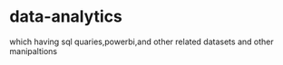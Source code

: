 # data-analytics
which having sql quaries,powerbi,and other related datasets and other manipaltions
